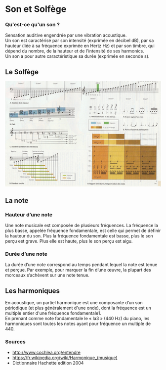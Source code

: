 # Son et Solfège

### Qu'est-ce qu'un son ?
Sensation auditive engendrée par une vibration acoustique.  
Un son est caractérisé par son intensité (exprimée en décibel dB), par sa hauteur (liée à sa fréquence exprimée en Hertz Hz) et par son timbre, qui dépend du nombre, de la hauteur et de l'intensité de ses harmonics.  
Un son a pour autre caractéristique sa durée (exprimée en seconde s).

## Le Solfège
<img src = "./Solfège.jpg" title = "solfège illustration" alt = "Solfège Illustration">

## La note

### Hauteur d’une note
Une note musicale est composée de plusieurs fréquences. La fréquence la plus basse, appelée fréquence fondamentale, est celle qui permet de définir la hauteur du son. Plus la fréquence fondamentale est basse, plus le son perçu est grave. Plus elle est haute, plus le son perçu est aigu.

### Durée d’une note
La durée d’une note correspond au temps pendant lequel la note est tenue et perçue. Par exemple, pour marquer la fin d’une œuvre, la plupart des morceaux s’achèvent sur une note tenue.

## Les harmoniques
En acoustique, un partiel harmonique est une composante d’un son périodique (et plus généralement d'une onde), dont la fréquence est un multiple entier d'une fréquence fondamentale1.  
En prenant comme note fondamentale le « la3 » (440 Hz) du piano, les harmoniques sont toutes les notes ayant pour fréquence un multiple de 440.

### Sources
* http://www.cochlea.org/entendre
* https://fr.wikipedia.org/wiki/Harmonique_(musique)
* Dictionnaire Hachette edition 2004